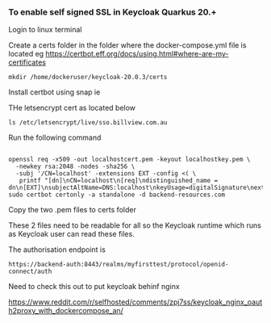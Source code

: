 ### To enable self signed SSL in Keycloak Quarkus 20.+ 
Login to linux terminal

Create a certs folder in the folder where the docker-compose.yml file is located eg
https://certbot.eff.org/docs/using.html#where-are-my-certificates
```shell
mkdir /home/dockeruser/keycloak-20.0.3/certs
```
Install certbot using snap ie


THe letsencrypt cert as located below
```shell
ls /etc/letsencrypt/live/sso.billview.com.au
```
Run the following command
```shell

openssl req -x509 -out localhostcert.pem -keyout localhostkey.pem \
  -newkey rsa:2048 -nodes -sha256 \
  -subj '/CN=localhost' -extensions EXT -config <( \
   printf "[dn]\nCN=localhost\n[req]\ndistinguished_name = dn\n[EXT]\nsubjectAltName=DNS:localhost\nkeyUsage=digitalSignature\nextendedKeyUsage=serverAuth")
sudo certbot certonly -a standalone -d backend-resources.com
```
Copy the two .pem files to certs folder

These 2 files need to be readable for all so the Keycloak runtime which runs as Keycloak user can read these files. 

The authorisation endpoint is 
```shell
https://backend-auth:8443/realms/myfirsttest/protocol/openid-connect/auth
```
Need to check this out to put keycloak behinf nginx

https://www.reddit.com/r/selfhosted/comments/zpj7ss/keycloak_nginx_oauth2proxy_with_dockercompose_an/
